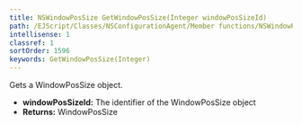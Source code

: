```yaml
---
title: NSWindowPosSize GetWindowPosSize(Integer windowPosSizeId)
path: /EJScript/Classes/NSConfigurationAgent/Member functions/NSWindowPosSize GetWindowPosSize(Integer p_0)
intellisense: 1
classref: 1
sortOrder: 1596
keywords: GetWindowPosSize(Integer)
---
```



Gets a WindowPosSize object.



* **windowPosSizeId:** The identifier of the WindowPosSize object
* **Returns:** WindowPosSize



